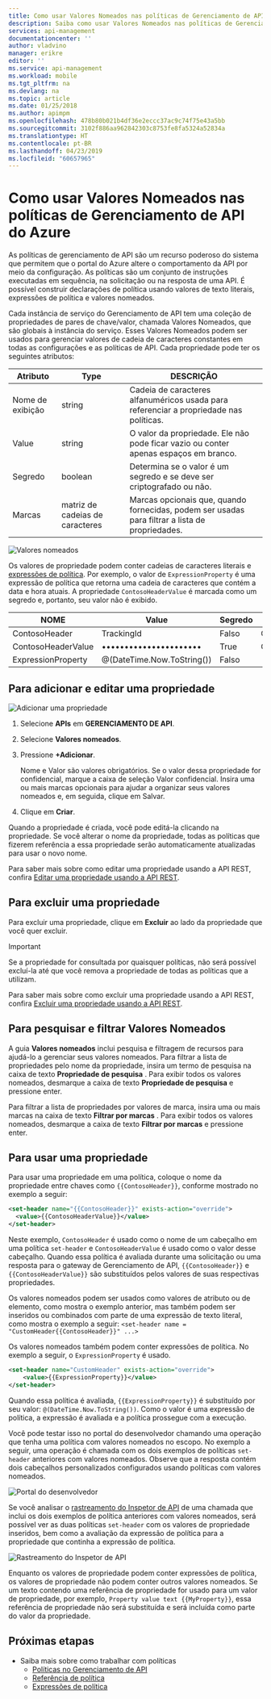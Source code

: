 ```yaml
---
title: Como usar Valores Nomeados nas políticas de Gerenciamento de API do Azure
description: Saiba como usar Valores Nomeados nas políticas de Gerenciamento de API do Azure.
services: api-management
documentationcenter: ''
author: vladvino
manager: erikre
editor: ''
ms.service: api-management
ms.workload: mobile
ms.tgt_pltfrm: na
ms.devlang: na
ms.topic: article
ms.date: 01/25/2018
ms.author: apimpm
ms.openlocfilehash: 478b80b021b4df36e2eccc37ac9c74f75e43a5bb
ms.sourcegitcommit: 3102f886aa962842303c8753fe8fa5324a52834a
ms.translationtype: HT
ms.contentlocale: pt-BR
ms.lasthandoff: 04/23/2019
ms.locfileid: "60657965"
---
```

# <a name="how-to-use-named-values-in-azure-api-management-policies"></a>Como usar Valores Nomeados nas políticas de Gerenciamento de API do Azure
As políticas de gerenciamento de API são um recurso poderoso do sistema que permitem que o portal do Azure altere o comportamento da API por meio da configuração. As políticas são um conjunto de instruções executadas em sequência, na solicitação ou na resposta de uma API. É possível construir declarações de política usando valores de texto literais, expressões de política e valores nomeados. 

Cada instância de serviço do Gerenciamento de API tem uma coleção de propriedades de pares de chave/valor, chamada Valores Nomeados, que são globais à instância do serviço. Esses Valores Nomeados podem ser usados para gerenciar valores de cadeia de caracteres constantes em todas as configurações e as políticas de API. Cada propriedade pode ter os seguintes atributos:

| Atributo | Type | DESCRIÇÃO |
| --- | --- | --- |
| Nome de exibição |string |Cadeia de caracteres alfanuméricos usada para referenciar a propriedade nas políticas. |
| Value |string |O valor da propriedade. Ele não pode ficar vazio ou conter apenas espaços em branco. |
|Segredo|boolean|Determina se o valor é um segredo e se deve ser criptografado ou não.|
| Marcas |matriz de cadeias de caracteres |Marcas opcionais que, quando fornecidas, podem ser usadas para filtrar a lista de propriedades. |

![Valores nomeados](./media/api-management-howto-properties/named-values.png)

Os valores de propriedade podem conter cadeias de caracteres literais e [expressões de política](/azure/api-management/api-management-policy-expressions). Por exemplo, o valor de `ExpressionProperty` é uma expressão de política que retorna uma cadeia de caracteres que contém a data e hora atuais. A propriedade `ContosoHeaderValue` é marcada como um segredo e, portanto, seu valor não é exibido.

| NOME | Value | Segredo | Marcas |
| --- | --- | --- | --- |
| ContosoHeader |TrackingId |Falso |Contoso |
| ContosoHeaderValue |•••••••••••••••••••••• |True |Contoso |
| ExpressionProperty |@(DateTime.Now.ToString()) |Falso | |

## <a name="to-add-and-edit-a-property"></a>Para adicionar e editar uma propriedade

![Adicionar uma propriedade](./media/api-management-howto-properties/add-property.png)

1. Selecione **APIs** em **GERENCIAMENTO DE API**.
2. Selecione **Valores nomeados**.
3. Pressione **+Adicionar**.

   Nome e Valor são valores obrigatórios. Se o valor dessa propriedade for confidencial, marque a caixa de seleção Valor confidencial. Insira uma ou mais marcas opcionais para ajudar a organizar seus valores nomeados e, em seguida, clique em Salvar.
4. Clique em **Criar**.

Quando a propriedade é criada, você pode editá-la clicando na propriedade. Se você alterar o nome da propriedade, todas as políticas que fizerem referência a essa propriedade serão automaticamente atualizadas para usar o novo nome.

Para saber mais sobre como editar uma propriedade usando a API REST, confira [Editar uma propriedade usando a API REST](/rest/api/apimanagement/property?Patch).

## <a name="to-delete-a-property"></a>Para excluir uma propriedade

Para excluir uma propriedade, clique em **Excluir** ao lado da propriedade que você quer excluir.

> [!IMPORTANT]
> Se a propriedade for consultada por quaisquer políticas, não será possível excluí-la até que você remova a propriedade de todas as políticas que a utilizam.
> 
> 

Para saber mais sobre como excluir uma propriedade usando a API REST, confira [Excluir uma propriedade usando a API REST](/rest/api/apimanagement/property?Delete).

## <a name="to-search-and-filter-named-values"></a>Para pesquisar e filtrar Valores Nomeados

A guia **Valores nomeados** inclui pesquisa e filtragem de recursos para ajudá-lo a gerenciar seus valores nomeados. Para filtrar a lista de propriedades pelo nome da propriedade, insira um termo de pesquisa na caixa de texto **Propriedade de pesquisa** . Para exibir todos os valores nomeados, desmarque a caixa de texto **Propriedade de pesquisa** e pressione enter.

Para filtrar a lista de propriedades por valores de marca, insira uma ou mais marcas na caixa de texto **Filtrar por marcas** . Para exibir todos os valores nomeados, desmarque a caixa de texto **Filtrar por marcas** e pressione enter.

## <a name="to-use-a-property"></a>Para usar uma propriedade

Para usar uma propriedade em uma política, coloque o nome da propriedade entre chaves como `{{ContosoHeader}}`, conforme mostrado no exemplo a seguir:

```xml
<set-header name="{{ContosoHeader}}" exists-action="override">
  <value>{{ContosoHeaderValue}}</value>
</set-header>
```

Neste exemplo, `ContosoHeader` é usado como o nome de um cabeçalho em uma política `set-header` e `ContosoHeaderValue` é usado como o valor desse cabeçalho. Quando essa política é avaliada durante uma solicitação ou uma resposta para o gateway de Gerenciamento de API, `{{ContosoHeader}}` e `{{ContosoHeaderValue}}` são substituídos pelos valores de suas respectivas propriedades.

Os valores nomeados podem ser usados como valores de atributo ou de elemento, como mostra o exemplo anterior, mas também podem ser inseridos ou combinados com parte de uma expressão de texto literal, como mostra o exemplo a seguir: `<set-header name = "CustomHeader{{ContosoHeader}}" ...>`

Os valores nomeados também podem conter expressões de política. No exemplo a seguir, o `ExpressionProperty` é usado.

```xml
<set-header name="CustomHeader" exists-action="override">
    <value>{{ExpressionProperty}}</value>
</set-header>
```

Quando essa política é avaliada, `{{ExpressionProperty}}` é substituído por seu valor: `@(DateTime.Now.ToString())`. Como o valor é uma expressão de política, a expressão é avaliada e a política prossegue com a execução.

Você pode testar isso no portal do desenvolvedor chamando uma operação que tenha uma política com valores nomeados no escopo. No exemplo a seguir, uma operação é chamada com os dois exemplos de políticas `set-header` anteriores com valores nomeados. Observe que a resposta contém dois cabeçalhos personalizados configurados usando políticas com valores nomeados. 

![Portal do desenvolvedor][api-management-send-results]

Se você analisar o [rastreamento do Inspetor de API](api-management-howto-api-inspector.md) de uma chamada que inclui os dois exemplos de política anteriores com valores nomeados, será possível ver as duas políticas `set-header` com os valores de propriedade inseridos, bem como a avaliação da expressão de política para a propriedade que continha a expressão de política.

![Rastreamento do Inspetor de API][api-management-api-inspector-trace]

Enquanto os valores de propriedade podem conter expressões de política, os valores de propriedade não podem conter outros valores nomeados. Se um texto contendo uma referência de propriedade for usado para um valor de propriedade, por exemplo, `Property value text {{MyProperty}}`, essa referência de propriedade não será substituída e será incluída como parte do valor da propriedade.

## <a name="next-steps"></a>Próximas etapas
* Saiba mais sobre como trabalhar com políticas
  * [Políticas no Gerenciamento de API](api-management-howto-policies.md)
  * [Referência de política](/azure/api-management/api-management-policies)
  * [Expressões de política](/azure/api-management/api-management-policy-expressions)

[api-management-send-results]: ./media/api-management-howto-properties/api-management-send-results.png
[api-management-properties-filter]: ./media/api-management-howto-properties/api-management-properties-filter.png
[api-management-api-inspector-trace]: ./media/api-management-howto-properties/api-management-api-inspector-trace.png

